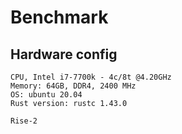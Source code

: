 # Benchmark

## Hardware config
    CPU, Intel i7-7700k - 4c/8t @4.20GHz
    Memory: 64GB, DDR4, 2400 MHz
    OS: ubuntu 20.04
    Rust version: rustc 1.43.0

    Rise-2
